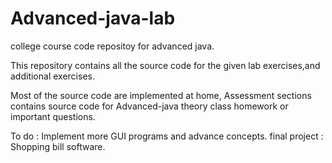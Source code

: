 # Advanced-java-lab
college course code repositoy for advanced java.

This repository contains all the source code for the given lab exercises,and additional exercises.

Most of the source code are implemented at home, Assessment sections contains source code for Advanced-java theory class homework or important questions.

To do : Implement more GUI programs and advance concepts. 
final project : Shopping bill software. 
